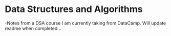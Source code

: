 # Data Structures and Algorithms
-Notes from a DSA course I am currently taking from DataCamp. Will update readme when completed...
